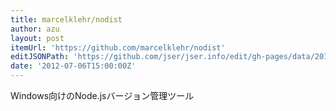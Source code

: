 ```yaml
---
title: marcelklehr/nodist
author: azu
layout: post
itemUrl: 'https://github.com/marcelklehr/nodist'
editJSONPath: 'https://github.com/jser/jser.info/edit/gh-pages/data/2012/07/index.json'
date: '2012-07-06T15:00:00Z'
---
```

Windows向けのNode.jsバージョン管理ツール
